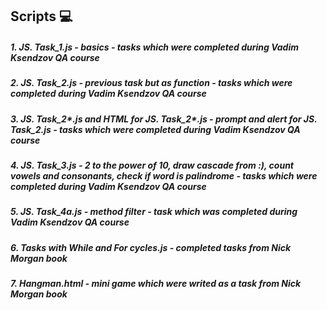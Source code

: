 ## Scripts :computer:

##### 1.    JS. Task_1.js - basics - tasks which were completed during Vadim Ksendzov QA course
##### 2.    JS. Task_2.js - previous task but as function - tasks which were completed during Vadim Ksendzov QA course
##### 3.    JS. Task_2*.js and HTML for JS. Task_2*.js - prompt and alert for JS. Task_2.js - tasks which were completed during Vadim Ksendzov QA course
##### 4.    JS. Task_3.js - 2 to the power of 10, draw cascade from :), count vowels and consonants, check if word is palindrome - tasks which were completed during Vadim Ksendzov QA course
##### 5.    JS. Task_4a.js - method filter - task which was completed during Vadim Ksendzov QA course
##### 6.    Tasks with While and For cycles.js - completed tasks from Nick Morgan book
##### 7.    Hangman.html - mini game which were writed as a task from Nick Morgan book
